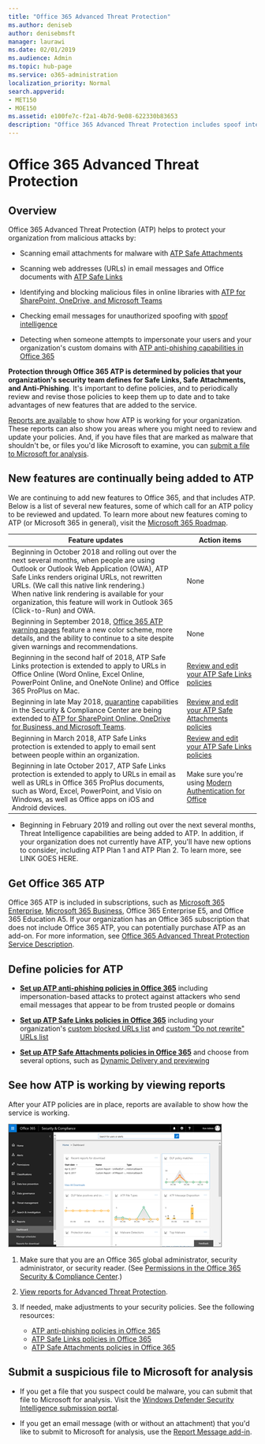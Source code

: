 ```yaml
---
title: "Office 365 Advanced Threat Protection"
ms.author: deniseb
author: denisebmsft
manager: laurawi
ms.date: 02/01/2019
ms.audience: Admin
ms.topic: hub-page
ms.service: o365-administration
localization_priority: Normal
search.appverid:
- MET150
- MOE150
ms.assetid: e100fe7c-f2a1-4b7d-9e08-622330b83653
description: "Office 365 Advanced Threat Protection includes spoof intelligence, safe links, safe attachments, advanced anti-phishing capabilities, and threat intelligence."
---
```


# Office 365 Advanced Threat Protection

## Overview

Office 365 Advanced Threat Protection (ATP) helps to protect your organization from malicious attacks by:
  
- Scanning email attachments for malware with [ATP Safe Attachments](atp-safe-attachments.md)
    
- Scanning web addresses (URLs) in email messages and Office documents with [ATP Safe Links](atp-safe-links.md)
    
- Identifying and blocking malicious files in online libraries with [ATP for SharePoint, OneDrive, and Microsoft Teams](atp-for-spo-odb-and-teams.md)
    
- Checking email messages for unauthorized spoofing with [spoof intelligence](learn-about-spoof-intelligence.md)
    
- Detecting when someone attempts to impersonate your users and your organization's custom domains with [ATP anti-phishing capabilities in Office 365](atp-anti-phishing.md)
    
**Protection through Office 365 ATP is determined by policies that your organization's security team defines for Safe Links, Safe Attachments, and Anti-Phishing**. It's important to define policies, and to periodically review and revise those policies to keep them up to date and to take advantages of new features that are added to the service. 

[Reports are available](view-reports-for-atp.md) to show how ATP is working for your organization. These reports can also show you areas where you might need to review and update your policies. And, if you have files that are marked as malware that shouldn't be, or files you'd like Microsoft to examine, you can [submit a file to Microsoft for analysis](#submit-a-suspicious-file-to-microsoft-for-analysis).

## New features are continually being added to ATP

We are continuing to add new features to Office 365, and that includes ATP. Below is a list of several new features, some of which call for an ATP policy to be reviewed and updated. To learn more about new features coming to ATP (or Microsoft 365 in general), visit the [Microsoft 365 Roadmap](https://www.microsoft.com/microsoft-365/roadmap?filters=O365).


|Feature updates  |Action items  |
|---------|---------|
|Beginning in October 2018 and rolling out over the next several months, when people are using Outlook or Outlook Web Application (OWA), ATP Safe Links renders original URLs, not rewritten URLs. (We call this native link rendering.)<br>When native link rendering is available for your organization, this feature will work in Outlook 365 (Click-to-Run) and OWA.|None         |
|Beginning in September 2018, [Office 365 ATP warning pages](atp-safe-links-warning-pages.md) feature a new color scheme, more details, and the ability to continue to a site despite given warnings and recommendations. |None         |
|Beginning in the second half of 2018, ATP Safe Links protection is extended to apply to URLs in Office Online (Word Online, Excel Online, PowerPoint Online, and OneNote Online) and Office 365 ProPlus on Mac.   |[Review and edit your ATP Safe Links policies](set-up-atp-safe-links-policies.md)  |
|Beginning in late May 2018, [quarantine](quarantine-email-messages.md) capabilities in the Security &amp; Compliance Center are being extended to [ATP for SharePoint Online, OneDrive for Business, and Microsoft Teams](atp-for-spo-odb-and-teams.md). |[Review and edit your ATP Safe Attachments policies](set-up-atp-safe-attachments-policies.md) |
|Beginning in March 2018, ATP Safe Links protection is extended to apply to email sent between people within an organization. |[Review and edit your ATP Safe Links policies](set-up-atp-safe-links-policies.md) |
|Beginning in late October 2017, ATP Safe Links protection is extended to apply to URLs in email as well as URLs in Office 365 ProPlus documents, such as Word, Excel, PowerPoint, and Visio on Windows, as well as Office apps on iOS and Android devices.  |Make sure you're using [Modern Authentication for Office](https://docs.microsoft.com/office365/enterprise/modern-auth-for-office-2013-and-2016) |

- Beginning in February 2019 and rolling out over the next several months, Threat Intelligence capabilities are being added to ATP. In addition, if your organization does not currently have ATP, you'll have new options to consider, including ATP Plan 1 and ATP Plan 2. To learn more, see LINK GOES HERE.

      
## Get Office 365 ATP

Office 365 ATP is included in subscriptions, such as [Microsoft 365 Enterprise](https://www.microsoft.com/microsoft-365/enterprise/home), [Microsoft 365 Business](https://www.microsoft.com/microsoft-365/business), Office 365 Enterprise E5, and Office 365 Education A5. If your organization has an Office 365 subscription that does not include Office 365 ATP, you can potentially purchase ATP as an add-on. For more information, see [Office 365 Advanced Threat Protection Service Description](https://docs.microsoft.com/office365/servicedescriptions/office-365-advanced-threat-protection-service-description). 

## Define policies for ATP

- **[Set up ATP anti-phishing policies in Office 365](set-up-anti-phishing-policies.md)** including impersonation-based attacks to protect against attackers who send email messages that appear to be from trusted people or domains 

- **[Set up ATP Safe Links policies in Office 365](set-up-atp-safe-links-policies.md)** including your organization's [custom blocked URLs list](set-up-a-custom-blocked-urls-list-wtih-atp.md) and [custom "Do not rewrite" URLs list](set-up-a-custom-do-not-rewrite-urls-list-with-atp.md)
    
- **[Set up ATP Safe Attachments policies in Office 365](set-up-atp-safe-attachments-policies.md)** and choose from several options, such as [Dynamic Delivery and previewing](dynamic-delivery-and-previewing.md)
  
## See how ATP is working by viewing reports

After your ATP policies are in place, reports are available to show how the service is working.

[![The Security &amp; Compliance Center dashboard can help you see where Advanced Threat Protection is working](media/6b213d34-adbb-44af-8549-be9a7e2db087.png)](view-reports-for-atp.md)
  
1. Make sure that you are an Office 365 global administrator, security administrator, or security reader. (See [Permissions in the Office 365 Security &amp; Compliance Center](permissions-in-the-security-and-compliance-center.md).)
    
2. [View reports for Advanced Threat Protection](view-reports-for-atp.md).
    
3. If needed, make adjustments to your security policies. See the following resources:
      - [ATP anti-phishing policies in Office 365](set-up-anti-phishing-policies.md)
      - [ATP Safe Links policies in Office 365](set-up-atp-safe-links-policies.md)
      - [ATP Safe Attachments policies in Office 365](set-up-atp-safe-attachments-policies.md)
    
    
## Submit a suspicious file to Microsoft for analysis

- If you get a file that you suspect could be malware, you can submit that file to Microsoft for analysis. Visit the [Windows Defender Security Intelligence submission portal](https://go.microsoft.com/fwlink/?linkid=857185).

- If you get an email message (with or without an attachment) that you'd like to submit to Microsoft for analysis, use the [Report Message add-in](enable-the-report-message-add-in.md). 
  

